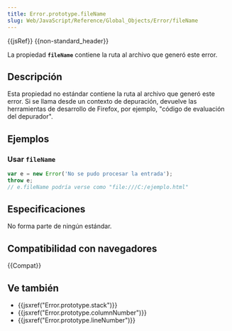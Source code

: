 ```yaml
---
title: Error.prototype.fileName
slug: Web/JavaScript/Reference/Global_Objects/Error/fileName
---
```


{{jsRef}} {{non-standard_header}}

La propiedad **`fileName`** contiene la ruta al archivo que generó este error.

## Descripción

Esta propiedad no estándar contiene la ruta al archivo que generó este error. Si se llama desde un contexto de depuración, devuelve las herramientas de desarrollo de Firefox, por ejemplo, "código de evaluación del depurador".

## Ejemplos

### Usar `fileName`

```js
var e = new Error('No se pudo procesar la entrada');
throw e;
// e.fileName podría verse como "file:///C:/ejemplo.html"
```

## Especificaciones

No forma parte de ningún estándar.

## Compatibilidad con navegadores

{{Compat}}

## Ve también

- {{jsxref("Error.prototype.stack")}}
- {{jsxref("Error.prototype.columnNumber")}}
- {{jsxref("Error.prototype.lineNumber")}}
